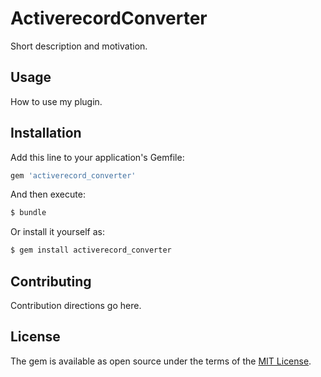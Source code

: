 # ActiverecordConverter
Short description and motivation.

## Usage
How to use my plugin.

## Installation
Add this line to your application's Gemfile:

```ruby
gem 'activerecord_converter'
```

And then execute:
```bash
$ bundle
```

Or install it yourself as:
```bash
$ gem install activerecord_converter
```

## Contributing
Contribution directions go here.

## License
The gem is available as open source under the terms of the [MIT License](https://opensource.org/licenses/MIT).
